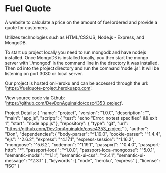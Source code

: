 # Fuel Quote
A website to calculate a price on the amount of fuel ordered and provide a quote for customers.

Utilizes technologies such as HTML/CSS/JS, Node.js - Express, and MongoDB.

To start up project locally you need to run mongodb and have nodejs installed. Once MongoDB is installed locally,
you then start the mongo server with './mongod' in the command line in the directory it was installed. Then cd into
the project directory and run the command 'node <nameofindexfile>.js'. It will be listening on port 3030 on local server.

Our project is hosted on Heroku and can be accessed through the url: 'https://fuelquote-project.herokuapp.com'.

View source code via Github: 'https://github.com/DevDonAguinaldo/cosc4353_project'.

Project Details: 
{
  "name": "project",
  "version": "1.0.0",
  "description": "",
  "main": "app.js",
  "scripts": {
    "test": "echo \"Error: no test specified\" && exit 1",
    "start": "node app.js"
  },
  "repository": {
    "type": "git",
    "url": "https://github.com/DevDonAguinaldo/cosc4353_project"
  },
  "author": "Don",
  "dependencies": {
    "body-parser": "^1.19.0",
    "cookie-parser": "^1.4.4",
    "ejs": "^2.6.2",
    "express": "^4.17.1",
    "express-session": "^1.16.2",
    "mongoose": "^5.6.2",
    "nodemon": "^1.19.1",
    "passport": "^0.4.0",
    "passport-http": "*",
    "passport-local": "^1.0.0",
    "passport-local-mongoose": "^5.0.1",
    "semantic-modal": "^1.1.1",
    "semantic-ui-css": "^2.4.1",
    "semantic-ui-message": "^2.3.1"
  },
  "keywords": [
    "node",
    "heroku",
    "express"
  ],
  "license": "ISC"
}

